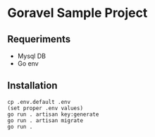 # Goravel Sample Project

## Requeriments
- Mysql DB
- Go env

## Installation

```
cp .env.default .env
(set proper .env values)
go run . artisan key:generate
go run . artisan migrate
go run .
```
